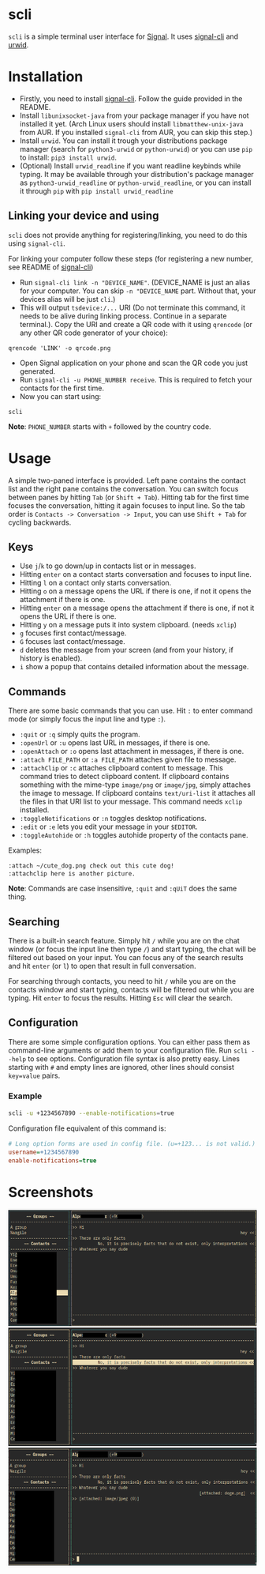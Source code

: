 # scli
`scli` is a simple terminal user interface for [Signal](https://signal.org). It uses [signal-cli](https://github.com/AsamK/signal-cli) and [urwid](http://urwid.org/).

# Installation
- Firstly, you need to install [signal-cli](https://github.com/AsamK/signal-cli). Follow the guide provided in the README.
- Install `libunixsocket-java` from your package manager if you have not installed it yet. (Arch Linux users should install `libmatthew-unix-java` from AUR. If you installed `signal-cli` from AUR, you can skip this step.)
- Install `urwid`. You can install it trough your distributions package manager (search for `python3-urwid` or `python-urwid`) or you can use `pip` to install: `pip3 install urwid`.
- (Optional) Install `urwid_readline` if you want readline keybinds while typing. It may be available through your distribution's package manager as `python3-urwid_readline` or `python-urwid_readline`, or you can install it through `pip` with `pip install urwid_readline`

## Linking your device and using
`scli` does not provide anything for registering/linking, you need to do this using `signal-cli`.

For linking your computer follow these steps (for registering a new number, see README of [signal-cli](https://github.com/AsamK/signal-cli))
- Run `signal-cli link -n "DEVICE_NAME"`. (DEVICE_NAME is just an alias for your computer. You can skip `-n "DEVICE_NAME` part. Without that, your devices alias will be just `cli`.)
- This will output `tsdevice:/...` URI (Do not terminate this command, it needs to be alive during linking process. Continue in a separate terminal.). Copy the URI and create a QR code with it using `qrencode` (or any other QR code generator of your choice):
```
qrencode 'LINK' -o qrcode.png
```
- Open Signal application on your phone and scan the QR code you just generated.
- Run `signal-cli -u PHONE_NUMBER receive`. This is required to fetch your contacts for the first time.
- Now you can start using:
```
scli
```

**Note**: `PHONE_NUMBER` starts with `+` followed by the country code.

# Usage
A simple two-paned interface is provided. Left pane contains the contact list and the right pane contains the conversation. You can switch focus between panes by hitting `Tab` (or `Shift + Tab`). Hitting tab for the first time focuses the conversation, hitting it again focuses to input line. So the tab order is `Contacts -> Conversation -> Input`, you can use `Shift + Tab` for cycling backwards.

## Keys
- Use `j`/`k` to go down/up in contacts list or in messages.
- Hitting `enter` on a contact starts conversation and focuses to input line.
- Hitting `l` on a contact only starts conversation.
- Hitting `o` on a message opens the URL if there is one, if not it opens the attachment if there is one.
- Hitting `enter` on a message opens the attachment if there is one, if not it opens the URL if there is one.
- Hitting `y` on a message puts it into system clipboard. (needs `xclip`)
- `g` focuses first contact/message.
- `G` focuses last contact/message.
- `d` deletes the message from your screen (and from your history, if history is enabled).
- `i` show a popup that contains detailed information about the message.

## Commands
There are some basic commands that you can use. Hit `:` to enter command mode (or simply focus the input line and type `:`).

- `:quit` or `:q` simply quits the program.
- `:openUrl` or `:u` opens last URL in messages, if there is one.
- `:openAttach` or `:o` opens last attachment in messages, if there is one.
- `:attach FILE_PATH` or `:a FILE_PATH` attaches given file to message.
- `:attachClip` or `:c` attaches clipboard content to message. This command tries to detect clipboard content. If clipboard contains something with the mime-type `image/png` or `image/jpg`, simply attaches the image to message. If clipboard contains `text/uri-list` it attaches all the files in that URI list to your message. This command needs `xclip` installed.
- `:toggleNotifications` or `:n` toggles desktop notifications.
- `:edit` or `:e` lets you edit your message in your `$EDITOR`.
- `:toggleAutohide` or `:h` toggles autohide property of the contacts pane.

Examples:
```
:attach ~/cute_dog.png check out this cute dog!
:attachclip here is another picture.
```
**Note**: Commands are case insensitive, `:quit` and `:qUiT` does the same thing.

## Searching
There is a built-in search feature. Simply hit `/` while you are on the chat window (or focus the input line then type `/`) and start typing, the chat will be filtered out based on your input. You can focus any of the search results and hit `enter` (or `l`) to open that result in full conversation.

For searching through contacts, you need to hit `/` while you are on the contacts window and start typing, contacts will be filtered out while you are typing. Hit `enter` to focus the results. Hitting `Esc` will clear the search.

## Configuration
There are some simple configuration options. You can either pass them as command-line arguments or add them to your configuration file. Run `scli --help` to see options. Configuration file syntax is also pretty easy. Lines starting with `#` and empty lines are ignored, other lines should consist `key=value` pairs.

### Example
```sh
scli -u +1234567890 --enable-notifications=true
```
Configuration file equivalent of this command is:
```ini
# Long option forms are used in config file. (u=+123... is not valid.)
username=+1234567890
enable-notifications=true
```

# Screenshots
![scli](screenshots/1.png?raw=true)
![scli](screenshots/2.png?raw=true)
![scli](screenshots/3.png?raw=true)
